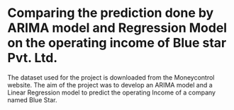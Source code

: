 # Comparing the prediction done by ARIMA model and Regression Model on the operating income of Blue star Pvt. Ltd. 
The dataset used for the project is downloaded from the Moneycontrol website.
The aim of the project was to develop an ARIMA model and a Linear Regression model to predict the operating Income of a company named Blue Star. 
